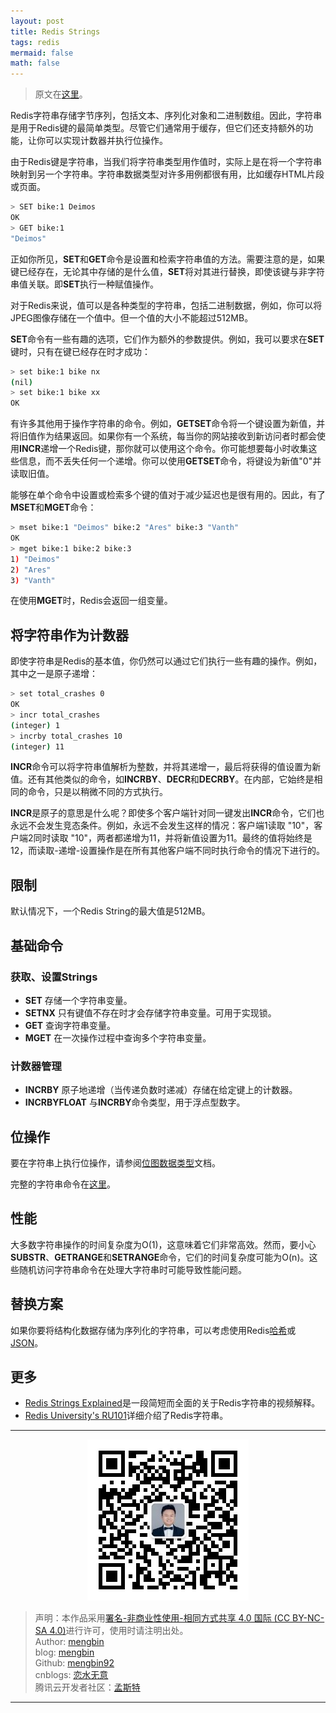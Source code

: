 ```yaml
---
layout: post
title: Redis Strings
tags: redis 
mermaid: false
math: false
---  
```


> 原文在[这里](https://redis.io/docs/data-types/strings/)。  

Redis字符串存储字节序列，包括文本、序列化对象和二进制数组。因此，字符串是用于Redis键的最简单类型。尽管它们通常用于缓存，但它们还支持额外的功能，让你可以实现计数器并执行位操作。  

由于Redis键是字符串，当我们将字符串类型用作值时，实际上是在将一个字符串映射到另一个字符串。字符串数据类型对许多用例都很有用，比如缓存HTML片段或页面。  

```bash
> SET bike:1 Deimos
OK
> GET bike:1
"Deimos"
```  

正如你所见，**SET**和**GET**命令是设置和检索字符串值的方法。需要注意的是，如果键已经存在，无论其中存储的是什么值，**SET**将对其进行替换，即使该键与非字符串值关联。即**SET**执行一种赋值操作。  

对于Redis来说，值可以是各种类型的字符串，包括二进制数据，例如，你可以将JPEG图像存储在一个值中。但一个值的大小不能超过512MB。  

**SET**命令有一些有趣的选项，它们作为额外的参数提供。例如，我可以要求在**SET**键时，只有在键已经存在时才成功：  

```bash
> set bike:1 bike nx
(nil)
> set bike:1 bike xx
OK
```  

有许多其他用于操作字符串的命令。例如，**GETSET**命令将一个键设置为新值，并将旧值作为结果返回。如果你有一个系统，每当你的网站接收到新访问者时都会使用**INCR**递增一个Redis键，那你就可以使用这个命令。你可能想要每小时收集这些信息，而不丢失任何一个递增。你可以使用**GETSET**命令，将键设为新值"0"并读取旧值。

能够在单个命令中设置或检索多个键的值对于减少延迟也是很有用的。因此，有了**MSET**和**MGET**命令：  

```bash
> mset bike:1 "Deimos" bike:2 "Ares" bike:3 "Vanth"
OK
> mget bike:1 bike:2 bike:3
1) "Deimos"
2) "Ares"
3) "Vanth"
```

在使用**MGET**时，Redis会返回一组变量。  

## 将字符串作为计数器

即使字符串是Redis的基本值，你仍然可以通过它们执行一些有趣的操作。例如，其中之一是原子递增：  

```bash
> set total_crashes 0
OK
> incr total_crashes
(integer) 1
> incrby total_crashes 10
(integer) 11
```

**INCR**命令可以将字符串值解析为整数，并将其递增一，最后将获得的值设置为新值。还有其他类似的命令，如**INCRBY**、**DECR**和**DECRBY**。在内部，它始终是相同的命令，只是以稍微不同的方式执行。

**INCR**是原子的意思是什么呢？即使多个客户端针对同一键发出**INCR**命令，它们也永远不会发生竞态条件。例如，永远不会发生这样的情况：客户端1读取 "10"，客户端2同时读取 "10"，两者都递增为11，并将新值设置为11。最终的值将始终是12，而读取-递增-设置操作是在所有其他客户端不同时执行命令的情况下进行的。  

## 限制  

默认情况下，一个Redis String的最大值是512MB。  

## 基础命令  

### 获取、设置Strings

- **SET** 存储一个字符串变量。
- **SETNX** 只有键值不存在时才会存储字符串变量。可用于实现锁。
- **GET** 查询字符串变量。
- **MGET** 在一次操作过程中查询多个字符串变量。

### 计数器管理

- **INCRBY** 原子地递增（当传递负数时递减）存储在给定键上的计数器。
- **INCRBYFLOAT** 与**INCRBY**命令类型，用于浮点型数字。

## 位操作

要在字符串上执行位操作，请参阅[位图数据类型](https://redis.io/docs/data-types/bitmaps)文档。  

完整的字符串命令在[这里](https://redis.io/commands/?group=string)。  

## 性能  

大多数字符串操作的时间复杂度为O(1)，这意味着它们非常高效。然而，要小心**SUBSTR**、**GETRANGE**和**SETRANGE**命令，它们的时间复杂度可能为O(n)。这些随机访问字符串命令在处理大字符串时可能导致性能问题。  

## 替换方案  

如果你要将结构化数据存储为序列化的字符串，可以考虑使用Redis[哈希](https://redis.io/docs/data-types/hashes)或[JSON](https://redis.io/docs/stack/json)。  

## 更多

- [Redis Strings Explained](https://www.youtube.com/watch?v=7CUt4yWeRQE)是一段简短而全面的关于Redis字符串的视频解释。
- [Redis University's RU101](https://university.redis.com/courses/ru101/?_gl=1*10jw5fp*_ga*ODg5NjU0ODAzLjE3MDU0ODEyMTg.*_ga_8BKGRQKRPV*MTcwNTY0NzAzOC40LjEuMTcwNTY1MDM0OS41MS4wLjA.*_gcl_au*MTQzNTAwOTk2LjE3MDU0ODEyMTc.&_ga=2.42344805.130259205.1705572418-889654803.1705481218)详细介绍了Redis字符串。

---

<div align="center">
  <img src="../img/qrcode_wechat.jpg" alt="孟斯特">
</div>

> 声明：本作品采用[署名-非商业性使用-相同方式共享 4.0 国际 (CC BY-NC-SA 4.0)](https://creativecommons.org/licenses/by-nc-sa/4.0/deed.zh)进行许可，使用时请注明出处。  
> Author: [mengbin](mengbin1992@outlook.com)  
> blog: [mengbin](https://mengbin.top)  
> Github: [mengbin92](https://mengbin92.github.io/)  
> cnblogs: [恋水无意](https://www.cnblogs.com/lianshuiwuyi/)  
> 腾讯云开发者社区：[孟斯特](https://cloud.tencent.com/developer/user/6649301)  

---
